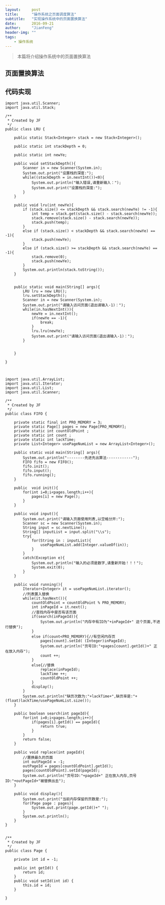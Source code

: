 ```yaml
---
layout:     post
title:      "操作系统之页面调度算法"
subtitle:   "实现操作系统中的页面置换算法"
date:       2016-09-21 
author:     "JianFeng"
header-img: ""
tags:
    - 操作系统
---
```


>本篇将介绍操作系统中的页面置换算法

## 页面置换算法

## 代码实现

	import java.util.Scanner;
	import java.util.Stack;
	
	/**
	 * Created by JF 
	 */
	public class LRU {
	
	    public static Stack<Integer> stack = new Stack<Integer>();
	
	    public static int stackDepth = 0;
	
	    public static int newYe;
	
	    public void setStackDepth(){
	        Scanner in = new Scanner(System.in);
	        System.out.print("设置栈的深度:");
	        while((stackDepth = in.nextInt())<0){
	            System.out.println("输入错误,请重新输入：");
	            System.out.print("设置栈的深度:");
	        }
	    }
	
	    public void lru(int newYe){
	        if (stack.size() <= stackDepth && stack.search(newYe) != -1){
	            int temp = stack.get(stack.size() - stack.search(newYe));
	            stack.remove(stack.size() - stack.search(newYe));
	            stack.push(temp);
	        }
	        else if (stack.size() < stackDepth && stack.search(newYe) == -1){
	            stack.push(newYe);
	        }
	        else if (stack.size() >= stackDepth && stack.search(newYe) == -1){
	            stack.remove(0);
	            stack.push(newYe);
	        }
	        System.out.println(stack.toString());
	    }
	
	
	    public static void main(String[] args){
	        LRU lru = new LRU();
	        lru.setStackDepth();
	        Scanner in = new Scanner(System.in);
	        System.out.print("请输入访问页面(退出请输入-1)：");
	        while(in.hasNextInt()){
	            newYe = in.nextInt();
	            if(newYe == -1){
	                break;
	            }
	            lru.lru(newYe);
	            System.out.print("请输入访问页面(退出请输入-1)：");
	        }
	
	
	    }
	
	}



	import java.util.ArrayList;
	import java.util.Iterator;
	import java.util.List;
	import java.util.Scanner;
	
	/**
	 * Created by JF 
	 */
	public class FIFO {
	
	    private static final int PRO_MEMORY = 3;
	    private static Page[] pages = new Page[PRO_MEMORY];
	    private static int countOldPoint ;
	    private static int count ;
	    private static int lackTime;
	    private List<Integer> usePageNumList = new ArrayList<Integer>();
	
	    public static void main(String[] args){
	        System.out.println("--------先进先出算法------------");
	        FIFO fifo = new FIFO();
	        fifo.init();
	        fifo.input();
	        fifo.running();
	    }
	
	    public  void init(){
	        for(int i=0;i<pages.length;i++){
	            pages[i] = new Page();
	        }
	    }
	
	    public void input(){
	        System.out.print("请输入页面使用列表,以空格分开:");
	        Scanner sc = new Scanner(System.in);
	        String input = sc.nextLine();
	        String[] inputList = input.split("\\s");
	        try{
	            for(String in : inputList){
	                usePageNumList.add(Integer.valueOf(in));
	            }
	        }
	        catch(Exception e){
	            System.out.println("输入的必须是数字,请重新开始！！！");
	            System.exit(0);
	        }
	    }
	
	    public void running(){
	        Iterator<Integer> it = usePageNumList.iterator();
	        //列表置入替换
	        while(it.hasNext()){
	            countOldPoint = countOldPoint % PRO_MEMORY;
	            int inPageId = it.next();
	            //查找内存中是否有该页面
	            if(search(inPageId)){
	                System.out.println("内存中有ID为"+inPageId+" 这个页面,不进行替换");
	            }
	            else if(count<PRO_MEMORY){//有空闲内存页
	                pages[count].setId( (Integer)inPageId);
	                System.out.println("页号ID:"+pages[count].getId()+" 正在放入内存");
	                count ++;
	            }
	            else{//替换
	                replace(inPageId);
	                lackTime ++;
	                countOldPoint ++;
	            }
	            display();
	        }
	        System.out.println("缺页次数为:"+lackTime+",缺页率是:"+(float)lackTime/usePageNumList.size());
	    }
	
	    public boolean search(int pageId){
	        for(int i=0;i<pages.length;i++){
	            if(pages[i].getId() == pageId){
	                return true;
	            }
	        }
	        return false;
	    }
	
	    public void replace(int pageId){
	        //置换最久的页面
	        int outPageId = -1;
	        outPageId = pages[countOldPoint].getId();
	        pages[countOldPoint].setId(pageId);
	        System.out.println("页号ID:"+pageId+" 正在放入内存,页号ID:"+outPageId+"被替换出去");
	    }
	
	    public void display(){
	        System.out.print("当前内存保留的页数是:");
	        for(Page page : pages){
	            System.out.print(page.getId()+" ");
	        }
	        System.out.println();
	    }
	}


	/**
	 * Created by JF 
	 */
	public class Page {
	
	    private int id = -1;
	
	    public int getId() {
	        return id;
	    }
	    public void setId(int id) {
	        this.id = id;
	    }
	
	}